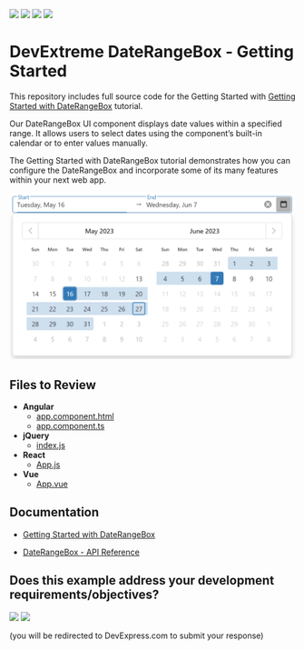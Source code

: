 <!-- default badges list -->
![](https://img.shields.io/endpoint?url=https://codecentral.devexpress.com/api/v1/VersionRange/643834103/23.1.3%2B)
[![](https://img.shields.io/badge/Open_in_DevExpress_Support_Center-FF7200?style=flat-square&logo=DevExpress&logoColor=white)](https://supportcenter.devexpress.com/ticket/details/T1167348)
[![](https://img.shields.io/badge/📖_How_to_use_DevExpress_Examples-e9f6fc?style=flat-square)](https://docs.devexpress.com/GeneralInformation/403183)
[![](https://img.shields.io/badge/💬_Leave_Feedback-feecdd?style=flat-square)](#does-this-example-address-your-development-requirementsobjectives)
<!-- default badges end -->

# DevExtreme DateRangeBox - Getting Started 

This repository includes full source code for the Getting Started with [Getting Started with DateRangeBox](https://js.devexpress.com/Documentation/Guide/UI_Components/DateRangeBox/Getting_Started_with_DateRangeBox/) tutorial. 

Our DateRangeBox UI component displays date values within a specified range. It allows users to select dates using the component’s built-in calendar or to enter values manually. 

The Getting Started with DateRangeBox tutorial demonstrates how you can configure the DateRangeBox and incorporate some of its many features within your next web app.

<div align="center"><img src="./date_range_box.png" /></div>

## Files to Review

- **Angular**
    - [app.component.html](angular/src/app/app.component.html)
    - [app.component.ts](angular/src/app/app.component.ts)
- **jQuery**
    - [index.js](jquery/src/index.js)
- **React**
    - [App.js](react/src/App.js)
- **Vue**
    - [App.vue](vue/src/App.vue)

## Documentation

- [Getting Started with DateRangeBox](https://js.devexpress.com/Documentation/Guide/UI_Components/DateRangeBox/Getting_Started_with_DateRangeBox/)

- [DateRangeBox - API Reference](https://js.devexpress.com/Documentation/ApiReference/UI_Components/dxDateRangeBox/)
<!-- feedback -->
## Does this example address your development requirements/objectives?

[<img src="https://www.devexpress.com/support/examples/i/yes-button.svg"/>](https://www.devexpress.com/support/examples/survey.xml?utm_source=github&utm_campaign=getting-started-with-devextreme-daterangebox&~~~was_helpful=yes) [<img src="https://www.devexpress.com/support/examples/i/no-button.svg"/>](https://www.devexpress.com/support/examples/survey.xml?utm_source=github&utm_campaign=getting-started-with-devextreme-daterangebox&~~~was_helpful=no)

(you will be redirected to DevExpress.com to submit your response)
<!-- feedback end -->
